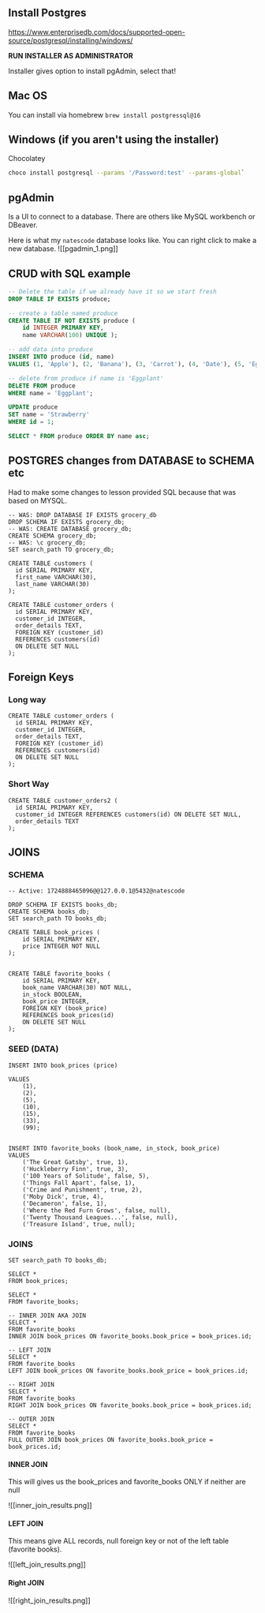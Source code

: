 

## Install Postgres

https://www.enterprisedb.com/docs/supported-open-source/postgresql/installing/windows/

**RUN INSTALLER AS ADMINISTRATOR**

Installer gives option to install pgAdmin, select that!

## Mac OS

You can install via homebrew
`brew install postgressql@16`

## Windows (if you aren't using the installer)

Chocolatey
```bash
choco install postgresql --params '/Password:test' --params-global`
```

## pgAdmin

Is a UI to connect to a database. There are others like MySQL workbench or DBeaver. 

Here is what my `natescode` database looks like. You can right click to make a new database.
![[pgadmin_1.png]]

## CRUD with SQL example

```sql
-- Delete the table if we already have it so we start fresh
DROP TABLE IF EXISTS produce; 

-- create a table named produce
CREATE TABLE IF NOT EXISTS produce ( 
	id INTEGER PRIMARY KEY, 
	name VARCHAR(100) UNIQUE ); 

-- add data into produce
INSERT INTO produce (id, name)
VALUES (1, 'Apple'), (2, 'Banana'), (3, 'Carrot'), (4, 'Date'), (5, 'Eggplant'); 

-- delete from produce if name is 'Eggplant'
DELETE FROM produce 
WHERE name = 'Eggplant'; 

UPDATE produce 
SET name = 'Strawberry' 
WHERE id = 1; 

SELECT * FROM produce ORDER BY name asc;
```

## POSTGRES changes from DATABASE to SCHEMA etc

Had to make some changes to lesson provided SQL because that was based on MYSQL.

```postgresql
-- WAS: DROP DATABASE IF EXISTS grocery_db
DROP SCHEMA IF EXISTS grocery_db;
-- WAS: CREATE DATABASE grocery_db;
CREATE SCHEMA grocery_db;
-- WAS: \c grocery_db;
SET search_path TO grocery_db;

CREATE TABLE customers (
  id SERIAL PRIMARY KEY,
  first_name VARCHAR(30),
  last_name VARCHAR(30)
);

CREATE TABLE customer_orders (
  id SERIAL PRIMARY KEY,
  customer_id INTEGER,
  order_details TEXT,
  FOREIGN KEY (customer_id)
  REFERENCES customers(id)
  ON DELETE SET NULL
);
```

## Foreign Keys

### Long way

```postgresql
CREATE TABLE customer_orders (
  id SERIAL PRIMARY KEY,
  customer_id INTEGER,
  order_details TEXT,
  FOREIGN KEY (customer_id)
  REFERENCES customers(id)
  ON DELETE SET NULL
);
```

### Short Way
```postgresql
CREATE TABLE customer_orders2 (
  id SERIAL PRIMARY KEY,
  customer_id INTEGER REFERENCES customers(id) ON DELETE SET NULL,
  order_details TEXT
);
```

## JOINS

### SCHEMA

```postgresql
-- Active: 1724888465096@@127.0.0.1@5432@natescode

DROP SCHEMA IF EXISTS books_db;
CREATE SCHEMA books_db;
SET search_path TO books_db;

CREATE TABLE book_prices (
	id SERIAL PRIMARY KEY,
	price INTEGER NOT NULL
);

  
CREATE TABLE favorite_books (
	id SERIAL PRIMARY KEY,
	book_name VARCHAR(30) NOT NULL,
	in_stock BOOLEAN,
	book_price INTEGER,
	FOREIGN KEY (book_price)
	REFERENCES book_prices(id)
	ON DELETE SET NULL
);
```

### SEED (DATA)

```postgresql
INSERT INTO book_prices (price)

VALUES 
	(1),
	(2),
	(5),
	(10),
	(15),
	(33),
	(99);


INSERT INTO favorite_books (book_name, in_stock, book_price)
VALUES 
	('The Great Gatsby', true, 1),
	('Huckleberry Finn', true, 3),
	('100 Years of Solitude', false, 5),
	('Things Fall Apart', false, 1),
	('Crime and Punishment', true, 2),
	('Moby Dick', true, 4),
	('Decameron', false, 1),
	('Where the Red Furn Grows', false, null),
	('Twenty Thousand Leagues...', false, null),
	('Treasure Island', true, null);
```

### JOINS

```postgresql
SET search_path TO books_db;

SELECT *
FROM book_prices;

SELECT *
FROM favorite_books;

-- INNER JOIN AKA JOIN
SELECT *
FROM favorite_books
INNER JOIN book_prices ON favorite_books.book_price = book_prices.id;

-- LEFT JOIN
SELECT *
FROM favorite_books
LEFT JOIN book_prices ON favorite_books.book_price = book_prices.id;

-- RIGHT JOIN
SELECT *
FROM favorite_books
RIGHT JOIN book_prices ON favorite_books.book_price = book_prices.id;

-- OUTER JOIN
SELECT *
FROM favorite_books
FULL OUTER JOIN book_prices ON favorite_books.book_price = book_prices.id;
```

#### INNER JOIN

This will gives us the book_prices and favorite_books ONLY if neither are null

![[inner_join_results.png]]

#### LEFT JOIN

This means give ALL records, null foreign key or not of the left table (favorite books).

![[left_join_results.png]]

#### Right JOIN

![[right_join_results.png]]